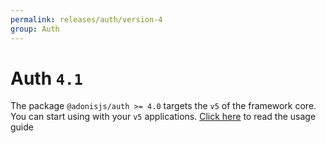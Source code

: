 ```yaml
---
permalink: releases/auth/version-4
group: Auth
---
```


# Auth `4.1`
The package `@adonisjs/auth >= 4.0` targets the `v5` of the framework core. You can start using with your `v5` applications. [Click here](/guides/auth/introduction) to read the usage guide
